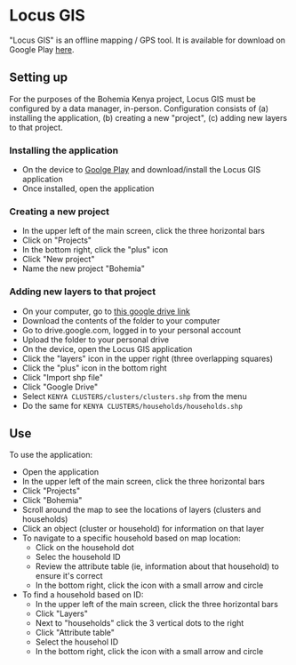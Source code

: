 # Locus GIS

"Locus GIS" is an offline mapping / GPS tool. It is available for download on Google Play [here](https://play.google.com/store/apps/details?id=menion.android.locus.gis&hl=en&gl=US).

## Setting up

For the purposes of the Bohemia Kenya project, Locus GIS must be configured by a data manager, in-person. Configuration consists of (a) installing the application, (b) creating a new "project", (c) adding new layers to that project.

### Installing the application

- On the device to [Goolge Play](https://play.google.com/store/apps/details?id=menion.android.locus.gis&hl=en&gl=US) and download/install the Locus GIS application
- Once installed, open the application

### Creating a new project

- In the upper left of the main screen, click the three horizontal bars
- Click on "Projects"
- In the bottom right, click the "plus" icon
- Click "New project"
- Name the new project "Bohemia"

### Adding new layers to that project

- On your computer, go to [this google drive link](https://drive.google.com/drive/folders/1vth1P46HAPOJJc2lt0nKtV9VcLqK-cg6?usp=sharing)
- Download the contents of the folder to your computer
- Go to drive.google.com, logged in to your personal account
- Upload the folder to your personal drive
- On the device, open the Locus GIS application
- Click the "layers" icon in the upper right (three overlapping squares)
- Click the "plus" icon in the bottom right
- Click "Import shp file"
- Click "Google Drive"
- Select `KENYA CLUSTERS/clusters/clusters.shp` from the menu
- Do the same for `KENYA CLUSTERS/households/households.shp`


## Use

To use the application:

- Open the application
- In the upper left of the main screen, click the three horizontal bars
- Click "Projects"
- Click "Bohemia"
- Scroll around the map to see the locations of layers (clusters and households)
- Click an object (cluster or household) for information on that layer
- To navigate to a specific household based on map location:
	- Click on the household dot
	- Selec the household ID
	- Review the attribute table (ie, information about that household) to ensure it's correct
	- In the bottom right, click the icon with a small arrow and circle
- To find a household based on ID:
	- In the upper left of the main screen, click the three horizontal bars
	- Click "Layers"
	- Next to "households" click the 3 vertical dots to the right
	- Click "Attribute table"
	- Select the househol ID
	- In the bottom right, click the icon with a small arrow and circle

